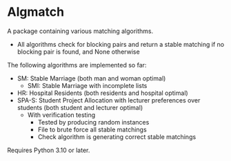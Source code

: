 # Algmatch

A package containing various matching algorithms. 
- All algorithms check for blocking pairs and return a stable matching if no blocking pair is found, and None otherwise

The following algorithms are implemented so far:
- SM: Stable Marriage (both man and woman optimal)
  - SMI: Stable Marriage with incomplete lists
- HR: Hospital Residents (both residents and hospital optimal)
- SPA-S: Student Project Allocation with lecturer preferences over students (both student and lecturer optimal)
  - With verification testing
    - Tested by producing random instances
    - File to brute force all stable matchings
    - Check algorithm is generating correct stable matchings

Requires Python 3.10 or later.
